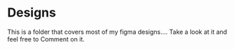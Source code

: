 # Designs

This is a folder that covers most of my figma designs.... Take a look at it and feel free to Comment on it.
